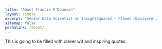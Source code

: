 ```yaml
---
title: "About Francis O'Donovan"
layout: single
excerpt: "Senior Data Scientist at InsightSquared – Planet discoverer, researcher, developer, geek."
sitemap: false
permalink: /about/
---
```


This is going to be filled with clever wit and inspiring quotes. 

<!--
---
date: 2016-06-21
modified: 2016-06-21
ads: false
share: false
author: false
image:
  feature: about-michael-collage-2016.jpg
  teaser: about-teaser.jpg
---

-->

<!--
Oh hey --- I'm Michael Rose, just another boring, tattooed, time traveling designer from Buffalo, New York. I'm into drawing [portraits of strangers]({{ site.url }}/paperfaces/) on an iPad, eating popcorn and [chicken wings](http://www.duffswings.com "Duff's Famous Wings"), watching dust collect on my [vinyl record collection](http://www.discogs.com/user/mmistakes/collection), and playing the occasional iOS game.

## Contact

Have more questions? If they're related to creating art on an iPad I've likely answered them in the [Frequently Asked Questions]({{ site.url }}/faqs/) section of the website. For all other inquires...

<div markdown="0"><a href="{{ site.url }}/contact/" class="btn"><svg class="icon"><use xlink:href="#icon-comments"></use></svg> Message Me</a></div>
-->
